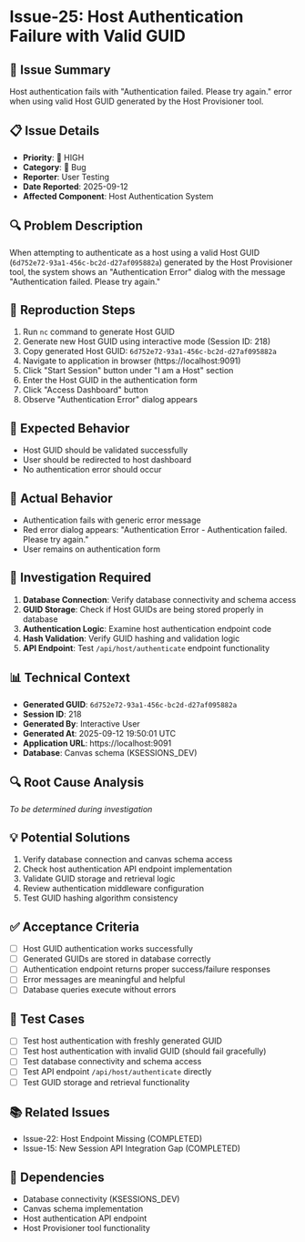 # Issue-25: Host Authentication Failure with Valid GUID

## 🐛 **Issue Summary**
Host authentication fails with "Authentication failed. Please try again." error when using valid Host GUID generated by the Host Provisioner tool.

## 📋 **Issue Details**
- **Priority**: 🔴 HIGH
- **Category**: 🐛 Bug
- **Reporter**: User Testing
- **Date Reported**: 2025-09-12
- **Affected Component**: Host Authentication System

## 🔍 **Problem Description**
When attempting to authenticate as a host using a valid Host GUID (`6d752e72-93a1-456c-bc2d-d27af095882a`) generated by the Host Provisioner tool, the system shows an "Authentication Error" dialog with the message "Authentication failed. Please try again."

## 📱 **Reproduction Steps**
1. Run `nc` command to generate Host GUID
2. Generate new Host GUID using interactive mode (Session ID: 218)
3. Copy generated Host GUID: `6d752e72-93a1-456c-bc2d-d27af095882a`
4. Navigate to application in browser (https://localhost:9091)
5. Click "Start Session" button under "I am a Host" section
6. Enter the Host GUID in the authentication form
7. Click "Access Dashboard" button
8. Observe "Authentication Error" dialog appears

## 🔧 **Expected Behavior**
- Host GUID should be validated successfully
- User should be redirected to host dashboard
- No authentication error should occur

## 🚨 **Actual Behavior**
- Authentication fails with generic error message
- Red error dialog appears: "Authentication Error - Authentication failed. Please try again."
- User remains on authentication form

## 🧪 **Investigation Required**
1. **Database Connection**: Verify database connectivity and schema access
2. **GUID Storage**: Check if Host GUIDs are being stored properly in database
3. **Authentication Logic**: Examine host authentication endpoint code
4. **Hash Validation**: Verify GUID hashing and validation logic
5. **API Endpoint**: Test `/api/host/authenticate` endpoint functionality

## 📊 **Technical Context**
- **Generated GUID**: `6d752e72-93a1-456c-bc2d-d27af095882a`
- **Session ID**: 218
- **Generated By**: Interactive User
- **Generated At**: 2025-09-12 19:50:01 UTC
- **Application URL**: https://localhost:9091
- **Database**: Canvas schema (KSESSIONS_DEV)

## 🔍 **Root Cause Analysis**
*To be determined during investigation*

## 💡 **Potential Solutions**
1. Verify database connection and canvas schema access
2. Check host authentication API endpoint implementation
3. Validate GUID storage and retrieval logic
4. Review authentication middleware configuration
5. Test GUID hashing algorithm consistency

## ✅ **Acceptance Criteria**
- [ ] Host GUID authentication works successfully
- [ ] Generated GUIDs are stored in database correctly
- [ ] Authentication endpoint returns proper success/failure responses
- [ ] Error messages are meaningful and helpful
- [ ] Database queries execute without errors

## 🧪 **Test Cases**
- [ ] Test host authentication with freshly generated GUID
- [ ] Test host authentication with invalid GUID (should fail gracefully)
- [ ] Test database connectivity and schema access
- [ ] Test API endpoint `/api/host/authenticate` directly
- [ ] Test GUID storage and retrieval functionality

## 📚 **Related Issues**
- Issue-22: Host Endpoint Missing (COMPLETED)
- Issue-15: New Session API Integration Gap (COMPLETED)

## 🔗 **Dependencies**
- Database connectivity (KSESSIONS_DEV)
- Canvas schema implementation
- Host authentication API endpoint
- Host Provisioner tool functionality
